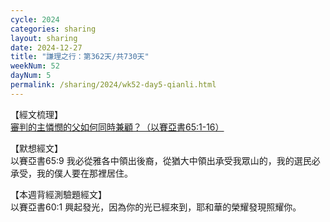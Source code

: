 ```yaml
---
cycle: 2024
categories: sharing
layout: sharing
date: 2024-12-27
title: "謙理之行：第362天/共730天"
weekNum: 52
dayNum: 5
permalink: /sharing/2024/wk52-day5-qianli.html
---
```


【經文梳理】  
<a href="https://youtu.be/x0LyFMUFMcQ" target="_blank">審判的主憐憫的父如何同時兼顧？（以賽亞書65:1-16）</a>

【默想經文】  
以賽亞書65:9 我必從雅各中領出後裔，從猶大中領出承受我眾山的，我的選民必承受，我的僕人要在那裡居住。

【本週背經測驗題經文】  
以賽亞書60:1 興起發光，因為你的光已經來到，耶和華的榮耀發現照耀你。
